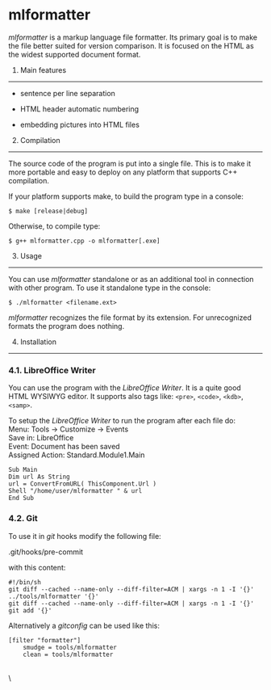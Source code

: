 mlformatter
===========

*mlformatter* is a markup language file formatter. Its primary goal is
to make the file better suited for version comparison. It is focused on
the HTML as the widest supported document format.

1. Main features
----------------

-   sentence per line separation

-   HTML header automatic numbering

-   embedding pictures into HTML files

2. Compilation
--------------

The source code of the program is put into a single file. This is to
make it more portable and easy to deploy on any platform that supports
C++ compilation.

If your platform supports make, to build the program type in a console:

    $ make [release|debug] 

Otherwise, to compile type:

    $ g++ mlformatter.cpp -o mlformatter[.exe] 

3. Usage
--------

You can use *mlformatter* standalone or as an additional tool in
connection with other program. To use it standalone type in the console:

    $ ./mlformatter <filename.ext> 

*mlformatter* recognizes the file format by its extension. For
unrecognized formats the program does nothing.

4. Installation
---------------

### 4.1. LibreOffice Writer

You can use the program with the *LibreOffice Writer*. It is a quite
good HTML WYSIWYG editor. It supports also tags like: `<pre>`, `<code>`,
`<kdb>`, `<samp>`.

To setup the *LibreOffice Writer* to run the program after each file
do:\
Menu: Tools -\> Customize -\> Events\
Save in: LibreOffice\
Event: Document has been saved\
Assigned Action: Standard.Module1.Main

    Sub Main
    Dim url As String
    url = ConvertFromURL( ThisComponent.Url )
    Shell "/home/user/mlformatter " & url
    End Sub

### 4.2. Git

To use it in *git* hooks modify the following file:

.git/hooks/pre-commit

with this content:

    #!/bin/sh
    git diff --cached --name-only --diff-filter=ACM | xargs -n 1 -I '{}' ../tools/mlformatter '{}'
    git diff --cached --name-only --diff-filter=ACM | xargs -n 1 -I '{}' git add '{}'

Alternatively a *gitconfig* can be used like this:

    [filter "formatter"]
        smudge = tools/mlformatter
        clean = tools/mlformatter

\
\
